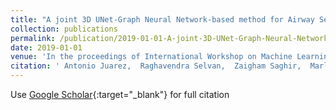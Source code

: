 ```yaml
---
title: "A joint 3D UNet-Graph Neural Network-based method for Airway Segmentation from chest CTs"
collection: publications
permalink: /publication/2019-01-01-A-joint-3D-UNet-Graph-Neural-Network-based-method-for-Airway-Segmentation-from-chest-CTs
date: 2019-01-01
venue: 'In the proceedings of International Workshop on Machine Learning in Medical Imaging'
citation: ' Antonio Juarez,  Raghavendra Selvan,  Zaigham Saghir,  Marleen Bruijne, &quot;A joint 3D UNet-Graph Neural Network-based method for Airway Segmentation from chest CTs.&quot; In the proceedings of International Workshop on Machine Learning in Medical Imaging, 2019.'
---
```

Use [Google Scholar](https://scholar.google.com/scholar?q=A+joint+3D+UNet+Graph+Neural+Network+based+method+for+Airway+Segmentation+from+chest+CTs){:target="_blank"} for full citation